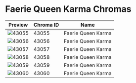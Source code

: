 # Faerie Queen Karma Chromas



| Preview | Chroma ID | Name |
|---------|-----------|------|
| ![43055](https://raw.communitydragon.org/latest/plugins/rcp-be-lol-game-data/global/default/v1/champion-chroma-images/43/43055.png) | 43055 | Faerie Queen Karma |
| ![43056](https://raw.communitydragon.org/latest/plugins/rcp-be-lol-game-data/global/default/v1/champion-chroma-images/43/43056.png) | 43056 | Faerie Queen Karma |
| ![43057](https://raw.communitydragon.org/latest/plugins/rcp-be-lol-game-data/global/default/v1/champion-chroma-images/43/43057.png) | 43057 | Faerie Queen Karma |
| ![43058](https://raw.communitydragon.org/latest/plugins/rcp-be-lol-game-data/global/default/v1/champion-chroma-images/43/43058.png) | 43058 | Faerie Queen Karma |
| ![43059](https://raw.communitydragon.org/latest/plugins/rcp-be-lol-game-data/global/default/v1/champion-chroma-images/43/43059.png) | 43059 | Faerie Queen Karma |
| ![43060](https://raw.communitydragon.org/latest/plugins/rcp-be-lol-game-data/global/default/v1/champion-chroma-images/43/43060.png) | 43060 | Faerie Queen Karma |